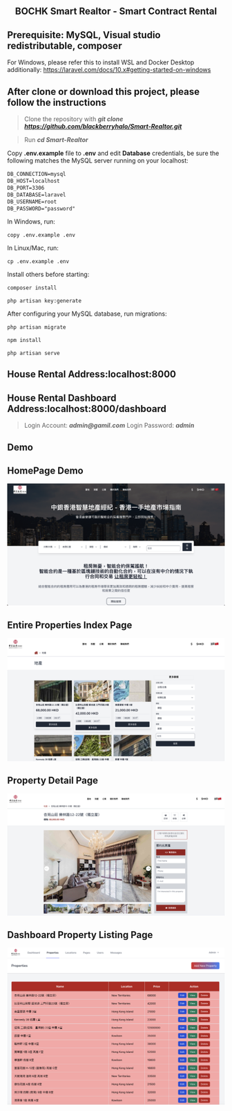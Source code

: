 <div align="center">
  
## BOCHK Smart Realtor - Smart Contract Rental

</div>

## Prerequisite: MySQL, Visual studio redistributable, composer

For Windows, please refer this to install WSL and Docker Desktop additionally: https://laravel.com/docs/10.x#getting-started-on-windows

## After clone or download this project, please follow the instructions

> Clone the repository with **_git clone https://github.com/blackberryhalo/Smart-Realtor.git_**

> Run **_cd Smart-Realtor_**

Copy **.env.example** file to **.env** and edit **Database** credentials, be sure the following matches the MySQL server running on your localhost:

```
DB_CONNECTION=mysql
DB_HOST=localhost
DB_PORT=3306
DB_DATABASE=laravel
DB_USERNAME=root
DB_PASSWORD="password"
```

In Windows, run:
```
copy .env.example .env
```

In Linux/Mac, run:
```
cp .env.example .env
```

Install others before starting:

```
composer install
```

```
php artisan key:generate
```

After configuring your MySQL database, run migrations:
```
php artisan migrate
```

```
npm install
```

```
php artisan serve
```

## House Rental Address:localhost:8000
## House Rental Dashboard Address:localhost:8000/dashboard
> Login Account: **_admin@gamil.com_**
> Login Password: **_admin_**

## Demo
## HomePage Demo
<img src="https://github.com/blackberryhalo/Smart-Realtor/blob/main/z_others/demo-images/Homepage.png"/>

## Entire Properties Index Page
<img src="https://github.com/blackberryhalo/Smart-Realtor/blob/main/z_others/demo-images/Property-Index.png"/>

## Property Detail Page
<img src="https://github.com/blackberryhalo/Smart-Realtor/blob/main/z_others/demo-images/Property-Detail.png"/>

## Dashboard Property Listing Page
<img src="https://github.com/blackberryhalo/Smart-Realtor/blob/main/z_others/demo-images/Property-Listing.png"/>


